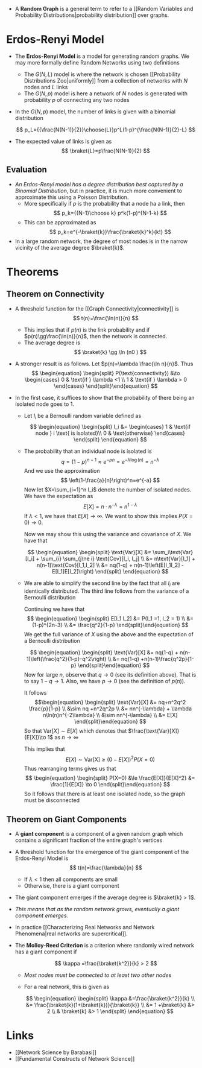 * A **Random Graph** is a general term to refer to a [[Random Variables and Probability Distributions|probability distribution]] over graphs. 
# Erdos-Renyi Model
* The **Erdos-Renyi Model** is a model for generating random graphs. We may more formally define Random Networks using two definitions 
	* The $G(N,L)$ model is where the network is chosen [[Probability Distributions Zoo|uniformly]] from a collection of networks with $N$ nodes and $L$ links 
	* The $G(N,p)$ model is here a network of $N$ nodes is generated with probability $p$ of connecting any two nodes 

* In the $G(N,p)$ model, the number of links is given with a binomial distribution 
  
  $$
  p_L={{\frac{N(N-1)}{2}}\choose{L}}p^L(1-p)^{\frac{N(N-1)}{2}-L}
  $$
* The expected value of links is given as 
  $$
  \braket{L}=p\frac{N(N-1)}{2}
  $$

## Evaluation
* *An Erdos-Renyi model has a degree distribution best captured by a Binomial Distribution*, but in practice, it is much more convenient to approximate this using a Poisson Distribution.
	* More specifically if $p$ is the probability that a node ha a link, then 
	  $$
	  p_k={{N-1}\choose k} p^k(1-p)^{N-1-k}
	  $$
	* This can be approximated as 
	  $$
	  p_k=e^{-\braket{k}}\frac{\braket{k}^k}{k!}
	  $$
* In a large random network, the degree of most nodes is in the narrow vicinity of the average degree $\braket{k}$.
# Theorems 
## Theorem on Connectivity 
* A threshold function for the [[Graph Connectivity|connectivity]] is 
  $$
  t(n)=\frac{\ln(n)}{n}
  $$

	* This implies that if $p(n)$ is the link probability and if $p(n)\gg\frac{\ln(n)}{n}$, then the network is connected. 
	* The average degree is 
	  $$
	  \braket{k} \gg \ln (n0 )
	  $$

* A stronger result is as follows. Let $p(n)=\lambda \frac{\ln n}{n}$. Thus 
  $$
  \begin{equation} \begin{split}
  P(\text{connectivity}) &\to \begin{cases}
  0 & \text{if } \lambda <1 \\
  1 & \text{if } \lambda > 0
  \end{cases}
  \end{split}\end{equation}
  $$
* In the first case, it suffices to show that the probability of there being an isolated node goes to $1$.
	* Let $I_i$ be a Bernoulli random variable defined as  
	  $$
	  \begin{equation} 
	  \begin{split}
	  I_i &= \begin{cases}
	  1 & \text{if node } i \text{ is isolated}\\
	  0 & \text{otherwise}
	  \end{cases}
	  \end{split}
	  \end{equation}
	  $$
	* The probability that an individual node is isolated is 
	  $$
	  q=(1-p)^{n-1}\approx e^{-pn} = e^{-\lambda \log (n)}= n^{-\lambda}
	  $$
	  And we use the approximation 
	  $$
	  \left(1-\frac{a}{n}\right)^n=e^{-a}
	  $$
	  Now let $X=\sum_{i=1}^n I_i$ denote the number of isolated nodes. We have the expectation as 
	  $$
	  E[X]=n\cdot n^{-\lambda}=n^{1-\lambda}
	  $$
	  If $\lambda < 1$, we have that $E[X]\to \infty$. We want to show this implies $P(X=0)\to 0$. 
	  
	  Now we may show this using the variance and covariance of $X$. We have that
	  
	  $$
	  \begin{equation} 
	  \begin{split}
	  \text{Var}[X] &= \sum_i\text{Var}[I_i] + \sum_{i} \sum_{j\ne i} \text{Cov}[I_i, I_j] \\
	  &= n\text{Var}[I_1] + n(n-1)\text{Cov}[I_1,I_2]  \\ 
	  &= nq(1-q) + n(n-1)\left(E[I_1I_2] -E[I_1]E[I_2]\right)
	  \end{split}
	  \end{equation} 
	  $$
	  
	* We are able to simplify the second line by the fact that all $I_i$ are identically distributed. The third line follows from the variance of a Bernoulli distribution
	  
	  Continuing we have that 
	  $$
	  \begin{equation} \begin{split}
	  E[I_1 I_2] &= P(I_1 =1, I_2 = 1) \\
	  &= (1-p)^{2n-3} \\ 
	  &= \frac{q^2}{1-p}
	  \end{split}\end{equation}
	  $$
	  We get the full variance of $X$ using the above and the expectation of a Bernoulli distribution 
	  
	  $$
	  \begin{equation}
	  \begin{split}
	  \text{Var}[X] &= nq(1-q) + n(n-1)\left(\frac{q^2}{1-p}-q^2\right)  \\
	  &= nq(1-q) +n(n-1)\frac{q^2p}{1-p}
	  \end{split}\end{equation} 
	  $$
	  Now for large $n$, observe that $q\to 0$ (see its definition above).   That is to say $1-q\to 1$.  Also, we have $p\to 0$ (see the definition of $p(n)$). 
	  
	  It follows 
	  $$\begin{equation} \begin{split}
	  \text{Var}[X] &= nq+n^2q^2 \frac{p}{1-p} \\ 
	  &\sim nq +n^2q^2p \\
	  &= nn^{-\lambda} + \lambda n\ln(n)n^{-2\lambda} \\ 
	  &\sim nn^{-\lambda} \\
	  &= E[X]
	  \end{split}\end{equation}
	  $$
	  So that $\text{Var}[X]\sim E[X]$ which denotes that $\frac{\text{Var}[X]}{E[X]}\to 1$  as $n\to \infty$
	  
	  This implies that 
	  $$
	  E[X]\sim \text{Var[X]}\ge (0-E[X])^2P(X=0)
	  $$
	  Thus rearranging terms gives us that 
	  $$
	  \begin{equation} 
	  \begin{split}
	  P(X=0) &\le \frac{E[X]}{E[X]^2} &= \frac{1}{E[X]} \to 0 
	  \end{split}\end{equation}
	  $$So it follows that there is at least one isolated node, so the graph must be disconnected 

## Theorem on Giant Components 

* A **giant component** is a component of a given random graph which contains a significant fraction of the entire graph's vertices

* A threshold function for the emergence of the giant component of the Erdos-Renyi Model is 
  $$
  t(n)=\frac{\lambda}{n}
  $$
	* If $\lambda < 1$ then all components are small 
	* Otherwise, there is a giant component 
* The giant component emerges if the average degree is $\braket{k} > 1$.
* *This means that as the random network grows, eventually a giant component emerges.*
* In practice [[Characterizing Real Networks and Network Phenomena|real networks are supercritical]]. 

* The **Molloy-Reed Criterion** is a criterion where randomly wired network has a giant component if 
  
  $$
  \kappa =\frac{\braket{k^2}}{k} > 2
  $$
  
	* *Most nodes must be connected to at least two other nodes*
	* For a real network, this  is given as 
	  
	  $$
	  \begin{equation} 
	  \begin{split}
	  \kappa &=\frac{\braket{k^2}}{k} \\
	  &= \frac{\braket{k}(1+\braket{k})}{\braket{k}} \\
	  &= 1 +\braket{k} &> 2 \\ 
	  & \braket{k} &> 1
	  \end{split}
	  \end{equation}
	  $$





# Links 
* [[Network Science by Barabasi]]
* [[Fundamental Constructs of Network Science]]